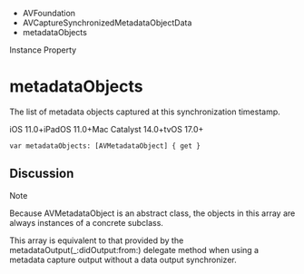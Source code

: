 

- AVFoundation
- AVCaptureSynchronizedMetadataObjectData
-  metadataObjects 

Instance Property

# metadataObjects

The list of metadata objects captured at this synchronization timestamp.

iOS 11.0+iPadOS 11.0+Mac Catalyst 14.0+tvOS 17.0+

``` source
var metadataObjects: [AVMetadataObject] { get }
```

## Discussion

Note

Because AVMetadataObject is an abstract class, the objects in this array are always instances of a concrete subclass.

This array is equivalent to that provided by the metadataOutput(_:didOutput:from:) delegate method when using a metadata capture output without a data output synchronizer.


